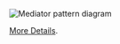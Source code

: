 ![Mediator pattern diagram](https://refactoring.guru/images/patterns/diagrams/mediator/structure.png)

[More Details](https://refactoring.guru/uk/design-patterns/mediator).
